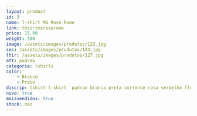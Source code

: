 ```yaml
---
layout: product
id: 3
name: T-shirt MS Rose Rome 
link: thsirtmsroserome
price: 15.90
weight: 500
image: /assets/images/produtos/122.jpg
sec: /assets/images/produtos/124.jpg
thir: /assets/images/produtos/127.jpg
att: padrao
categoria: tshirts
color:
    - Branco
    - Preto
discrip: tshirt t-shirt  padrao branca preta corrente rosa vermelho flor fotografia
novo: true
maisvendidos: true
stock: nao
---
```

